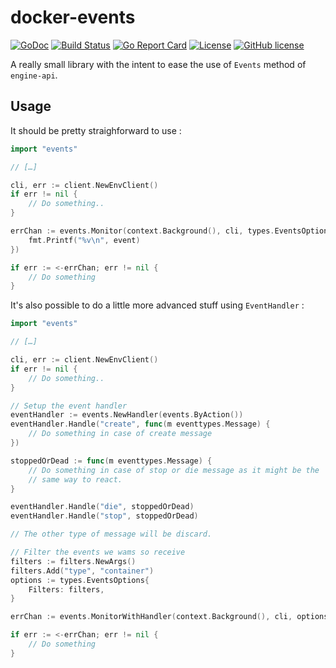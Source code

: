 # docker-events
[![GoDoc](https://godoc.org/github.com/vdemeester/docker-events?status.png)](https://godoc.org/github.com/vdemeester/docker-events)
[![Build Status](https://travis-ci.org/vdemeester/docker-events.svg?branch=master)](https://travis-ci.org/vdemeester/docker-events)
[![Go Report Card](https://goreportcard.com/badge/github.com/vdemeester/docker-events)](https://goreportcard.com/report/github.com/vdemeester/docker-events)
[![License](https://img.shields.io/badge/license-MIT-blue.svg)](https://github.com/containous/traefik/blob/master/LICENSE.md)
[![GitHub license](https://img.shields.io/github/license/vdemeester/docker-events.svg)]()

A really small library with the intent to ease the use of `Events`
method of `engine-api`.

## Usage

It should be pretty straighforward to use :

```go
import "events"

// […]

cli, err := client.NewEnvClient()
if err != nil {
    // Do something..
}

errChan := events.Monitor(context.Background(), cli, types.EventsOptions{}, func(event eventtypes.Message) {
    fmt.Printf("%v\n", event)
})

if err := <-errChan; err != nil {
    // Do something
}
```

It's also possible to do a little more advanced stuff using
`EventHandler` :

```go
import "events"

// […]

cli, err := client.NewEnvClient()
if err != nil {
    // Do something..
}

// Setup the event handler
eventHandler := events.NewHandler(events.ByAction())
eventHandler.Handle("create", func(m eventtypes.Message) {
    // Do something in case of create message
})

stoppedOrDead := func(m eventtypes.Message) {
    // Do something in case of stop or die message as it might be the
    // same way to react.
}

eventHandler.Handle("die", stoppedOrDead)
eventHandler.Handle("stop", stoppedOrDead)

// The other type of message will be discard.

// Filter the events we wams so receive
filters := filters.NewArgs()
filters.Add("type", "container")
options := types.EventsOptions{
    Filters: filters,
}

errChan := events.MonitorWithHandler(context.Background(), cli, options, eventHandler)

if err := <-errChan; err != nil {
    // Do something
}
```
